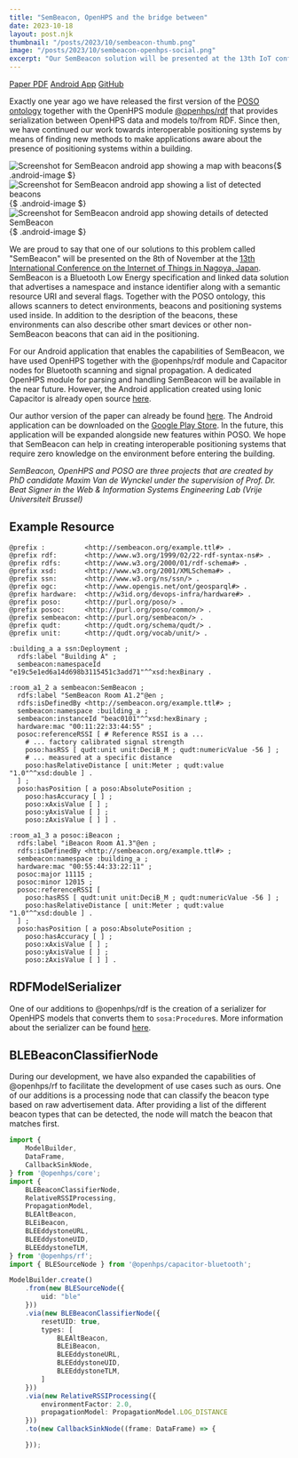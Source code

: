 ```yaml
---
title: "SemBeacon, OpenHPS and the bridge between"
date: 2023-10-18
layout: post.njk
thumbnail: "/posts/2023/10/sembeacon-thumb.png"
image: "/posts/2023/10/sembeacon-openhps-social.png"
excerpt: "Our SemBeacon solution will be presented at the 13th IoT conference in Nagoya, Japan. Find out how SemBeacon, OpenHPS and POSO help to achieve interoperable positioning systems."
---
```

<style>
    img.android-image {
        width: 20%;
        float: left;
        margin-left: 0.5em;
        margin-right: 0.5em;
    }
</style>

<div class="btn-header">
<a href="https://beatsigner.com/publications/sembeacon-a-semantic-proximity-beacon-solution-for-discovering-and-detecting-the-position-of-physical-things.pdf" class="btn btn-red"><i class="fa fa-regular fa-file-pdf"></i>Paper PDF</a>
<a href="https://play.google.com/store/apps/details?id=org.sembeacon" class="btn btn-green"><i class="fa-brands fa-google-play"></i>Android App</a>
<a href="https://github.com/SemBeacon/app" class="btn btn-grey btn-icon"><i class="fa fa-brands fa-github"></i>GitHub</a>
</div>

Exactly one year ago we have released the first version of the [POSO ontology](http://localhost:8080/publications/2022/iswc2022/) together with the OpenHPS module [@openhps/rdf](http://localhost:8080/posts/2023/02/26/) that provides serialization between OpenHPS data and models to/from RDF. Since then, we have continued our work towards interoperable positioning systems by means of finding new methods to make applications aware about the presence of positioning systems within a building.

![Screenshot for SemBeacon android app showing a map with beacons](https://sembeacon.org/images/android-app/Screenshot_20231017_202846_SemBeacon.jpg){$ .android-image $}
![Screenshot for SemBeacon android app showing a list of detected beacons](https://sembeacon.org/images/android-app/Screenshot_20231017_202823_SemBeacon.jpg){$ .android-image $}
![Screenshot for SemBeacon android app showing details of detected SemBeacon](https://sembeacon.org/images/android-app/Screenshot_20231017_202832_SemBeacon.jpg){$ .android-image $}

We are proud to say that one of our solutions to this problem called "SemBeacon" will be presented on the 8th of November at the [13th International Conference on the Internet of Things in Nagoya, Japan](https://iot-conference.org/iot2023/full-program/). SemBeacon is a Bluetooth Low Energy specification and linked data solution that advertises a namespace and instance identifier along with a semantic resource URI and several flags. Together with the POSO ontology, this allows scanners to detect environments, beacons and positioning systems used inside. In addition to the desription of the beacons, these environments can also describe other smart devices or other non-SemBeacon beacons that can aid in the positioning.

For our Android application that enables the capabilities of SemBeacon, we have used OpenHPS together with the @openhps/rdf module and Capacitor nodes for Bluetooth scanning and signal propagation. A dedicated OpenHPS module for parsing and handling SemBeacon will be available in the near future. However, the Android application created using Ionic Capacitor is already open source [here](https://github.com/SemBeacon/app/).

Our author version of the paper can already be found [here](/publications/2023/iot2023/). The Android application can be downloaded on the [Google Play Store](https://play.google.com/store/apps/details?id=org.sembeacon). In the future, this application will be expanded alongside new features within POSO. We hope that SemBeacon can help in creating interoperable positioning systems that require zero knowledge on the environment before entering the building.

*SemBeacon, OpenHPS and POSO are three projects that are created by PhD candidate Maxim Van de Wynckel under the supervision of Prof. Dr. Beat Signer in the Web & Information Systems Engineering Lab (Vrije Universiteit Brussel)*

## Example Resource

```turtle
@prefix :          <http://sembeacon.org/example.ttl#> .
@prefix rdf:       <http://www.w3.org/1999/02/22-rdf-syntax-ns#> .
@prefix rdfs:      <http://www.w3.org/2000/01/rdf-schema#> .
@prefix xsd:       <http://www.w3.org/2001/XMLSchema#> .
@prefix ssn:       <http://www.w3.org/ns/ssn/> .
@prefix ogc:       <http://www.opengis.net/ont/geosparql#> .
@prefix hardware:  <http://w3id.org/devops-infra/hardware#> .
@prefix poso:      <http://purl.org/poso/> .
@prefix posoc:     <http://purl.org/poso/common/> .
@prefix sembeacon: <http://purl.org/sembeacon/> .
@prefix qudt:      <http://qudt.org/schema/qudt/> .
@prefix unit:      <http://qudt.org/vocab/unit/> .

:building_a a ssn:Deployment ;
  rdfs:label "Building A" ;
  sembeacon:namespaceId "e19c5e1ed6a14d698b3115451c3add71"^^xsd:hexBinary .

:room_a1_2 a sembeacon:SemBeacon ;
  rdfs:label "SemBeacon Room A1.2"@en ;
  rdfs:isDefinedBy <http://sembeacon.org/example.ttl#> ;
  sembeacon:namespace :building_a ;
  sembeacon:instanceId "beac0101"^^xsd:hexBinary ;
  hardware:mac "00:11:22:33:44:55" ;
  posoc:referenceRSSI [ # Reference RSSI is a ...
    # ... factory calibrated signal strength
    poso:hasRSS [ qudt:unit unit:DeciB_M ; qudt:numericValue -56 ] ;
    # ... measured at a specific distance
    poso:hasRelativeDistance [ unit:Meter ; qudt:value "1.0"^^xsd:double ] .
  ] ;
  poso:hasPosition [ a poso:AbsolutePosition ;
    poso:hasAccuracy [ ] ;
    poso:xAxisValue [ ] ;
    poso:yAxisValue [ ] ;
    poso:zAxisValue [ ] ] .

:room_a1_3 a posoc:iBeacon ;
  rdfs:label "iBeacon Room A1.3"@en ;
  rdfs:isDefinedBy <http://sembeacon.org/example.ttl#> ;
  sembeacon:namespace :building_a ;
  hardware:mac "00:55:44:33:22:11" ;
  posoc:major 11115 ;
  posoc:minor 12015 ;
  posoc:referenceRSSI [ 
    poso:hasRSS [ qudt:unit unit:DeciB_M ; qudt:numericValue -56 ] ;
    poso:hasRelativeDistance [ unit:Meter ; qudt:value "1.0"^^xsd:double ] .
  ] ;
  poso:hasPosition [ a poso:AbsolutePosition ;
    poso:hasAccuracy [ ] ;
    poso:xAxisValue [ ] ;
    poso:yAxisValue [ ] ;
    poso:zAxisValue [ ] ] .
```

## RDFModelSerializer
One of our additions to @openhps/rdf is the creation of a serializer for OpenHPS models that converts them to `sosa:Procedure`s.
More information about the serializer can be found [here](https://openhps.org/docs/rdf/classes/rdfmodelserializer).

## BLEBeaconClassifierNode
During our development, we have also expanded the capabilities of @openhps/rf to facilitate the development of use cases such as ours. One of our additions is a processing node that can classify the beacon type based on raw advertisement data. After providing a list of the different beacon types that can be detected, the node will match the beacon that matches first.

```ts twoslash {20-30}
import { 
    ModelBuilder, 
    DataFrame,
    CallbackSinkNode,
} from '@openhps/core';
import { 
    BLEBeaconClassifierNode, 
    RelativeRSSIProcessing,
    PropagationModel,
    BLEAltBeacon, 
    BLEiBeacon, 
    BLEEddystoneURL,
    BLEEddystoneUID,
    BLEEddystoneTLM,
} from '@openhps/rf';
import { BLESourceNode } from '@openhps/capacitor-bluetooth';

ModelBuilder.create()
    .from(new BLESourceNode({
        uid: "ble"
    }))
    .via(new BLEBeaconClassifierNode({
        resetUID: true,
        types: [
            BLEAltBeacon,
            BLEiBeacon,
            BLEEddystoneURL,
            BLEEddystoneUID,
            BLEEddystoneTLM,
        ]
    }))
    .via(new RelativeRSSIProcessing({
        environmentFactor: 2.0,
        propagationModel: PropagationModel.LOG_DISTANCE
    }))
    .to(new CallbackSinkNode((frame: DataFrame) => {

    }));
```

